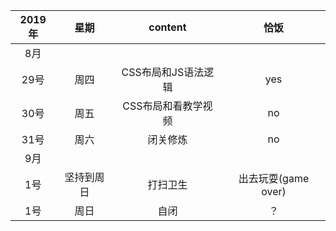 
2019年 | 星期 | content | 恰饭
 :-: | :-: | :-: | :-:
8月 |  |  | 
29号 | 周四 | CSS布局和JS语法逻辑 | yes
30号 | 周五 | CSS布局和看教学视频 | no
31号 | 周六 | 闭关修炼 | no
9月 |  |  | 
1号 | 坚持到周日 | 打扫卫生 | 出去玩耍(game over)
1号 | 周日 | 自闭 | ？